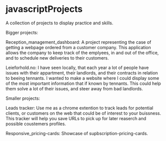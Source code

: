 # javascriptProjects

A collection of projects to display practice and skills.

Bigger projects:

Reception_management_dashboard: A project representing the case of getting a webpage ordered from a customer company. This application allows the company to keep track of the emplyees, in and out of the office, and to schedule new deliveries to their customers.

Leieforhold.no:
I have seen locally, that each year a lot of people have issues with their appartment, their landlords, and their contracts in relation to beeing tennants. I wanted to make a website where I could display some of the most important information that if known by tennants. This could help them solve a lot of their issues, and steer away from bad landlords.


Smaller projects:

Leads tracker: Use me as a chrome extention to track leads for potential clients, or customers on the web that could be of interest to your buissness. This tracker will help you save URLs to pick up for later reaserch and possible coustemers profiles. 

Responsive_pricing-cards: Showcase of supbscription-pricing-cards.
